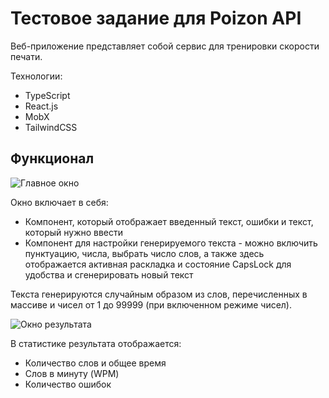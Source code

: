 # Тестовое задание для Poizon API

Веб-приложение представляет собой сервис для тренировки скорости печати.

Технологии:

- TypeScript
- React.js
- MobX
- TailwindCSS

## Функционал

![Главное окно]('https://cloud.mail.ru/public/eVce/4d1ChXqbg' "Главное окно")

Окно включает в себя:

- Компонент, который отображает введенный текст, ошибки и текст, который нужно ввести
- Компонент для настройки генерируемого текста - можно включить пунктуацию, числа, выбрать число слов, а также здесь отображается активная раскладка и состояние CapsLock для удобства и сгенерировать новый текст

Текста генерируются случайным образом из слов, перечисленных в массиве и чисел от 1 до 99999 (при включенном режиме чисел).

![Окно результата]('https://cloud.mail.ru/public/zQY7/ydeKiLR5k' "Результат, отображаемый по окончанию переписи текста")

В статистике результата отображается:

- Количество слов и общее время
- Слов в минуту (WPM)
- Количество ошибок

## ##